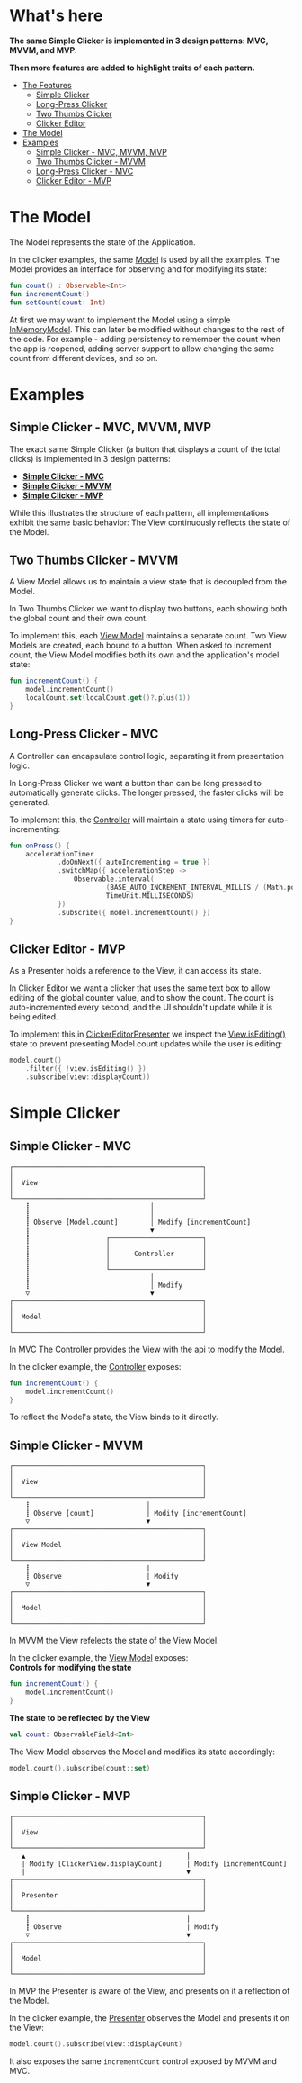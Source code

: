 # What's here

**The same Simple Clicker is implemented in 3 design patterns: MVC, MVVM, and MVP.**

**Then more features are added to highlight traits of each pattern.**

- [The Features](#the-features)
  * [Simple Clicker](#simple-clicker)
  * [Long-Press Clicker](#long-press-clicker)
  * [Two Thumbs Clicker](#two-thumbs-clicker)
  * [Clicker Editor](#clicker-editor)
- [The Model](#the-model)
- [Examples](#examples)
  * [Simple Clicker - MVC, MVVM, MVP](#simple-clicker---mvc-mvvm-mvp)
  * [Two Thumbs Clicker - MVVM](#two-thumbs-clicker---mvvm)
  * [Long-Press Clicker - MVC](#long-press-clicker---mvc)
  * [Clicker Editor - MVP](#clicker-editor---mvp)

# The Model

The Model represents the state of the Application. 

In the clicker examples, the same [Model](/app/src/main/java/com/example/mkorakin/UiDesignPatternsByExample/Model/Model.kt) is used by 
all the examples.
The Model provides an interface for observing and for modifying its state:

```kotlin
fun count() : Observable<Int>
fun incrementCount()
fun setCount(count: Int)
```

At first we may want to implement the Model using a simple [InMemoryModel](/app/src/main/java/com/example/mkorakin/UiDesignPatternsByExample/Model/InMemoryModel.kt).
This can later be modified without changes to the rest of the code.
For example - adding persistency to remember the count when the app is reopened, adding server support to allow changing the same count from different devices, and so on.

# Examples

## Simple Clicker - MVC, MVVM, MVP

The exact same Simple Clicker (a button that displays a count of the total clicks) is implemented in 3 design patterns:
 - [**Simple Clicker - MVC**](#simple-clicker---mvc)
 - [**Simple Clicker - MVVM**](#simple-clicker---mvvm)
 - [**Simple Clicker - MVP**](#simple-clicker---mvp)

While this illustrates the structure of each pattern, all implementations exhibit the same basic behavior: The View continuously reflects the state of the Model.

## Two Thumbs Clicker - MVVM
A View Model allows us to maintain a view state that is decoupled from the Model. 

In Two Thumbs Clicker we want to display two buttons, each showing both the global count and their own count.   
  
To implement this, each [View Model](/app/src/main/java/com/example/mkorakin/UiDesignPatternsByExample/clickers/TwoThumbClicker/LocalAndGlobalClickerViewModel.kt) maintains a separate count. Two View Models are created, each bound to a button. When asked to increment count, the View Model modifies both its own and the application's model state:
```kotlin
fun incrementCount() {
    model.incrementCount()
    localCount.set(localCount.get()?.plus(1))
}
```

## Long-Press Clicker - MVC
A Controller can encapsulate control logic, separating it from presentation logic.

In Long-Press Clicker we want a button than can be long pressed to automatically generate clicks. The longer pressed, the faster clicks will be generated.

To implement this, the [Controller](/app/src/main/java/com/example/mkorakin/UiDesignPatternsByExample/clickers/LongPressClicker/LongPressClickerController.kt) will maintain a state using timers for auto-incrementing:
```kotlin
fun onPress() {
    accelerationTimer
            .doOnNext({ autoIncrementing = true })
            .switchMap({ accelerationStep ->
                Observable.interval(
                        (BASE_AUTO_INCREMENT_INTERVAL_MILLIS / (Math.pow(2.0, accelerationStep.toDouble()))).toLong(),
                        TimeUnit.MILLISECONDS)
            })
            .subscribe({ model.incrementCount() })
}
```

## Clicker Editor - MVP
As a Presenter holds a reference to the View, it can access its state.

In Clicker Editor we want a clicker that uses the same text box to allow editing of the global counter value, and to show the count. The count is auto-incremented every second, and the UI shouldn't update while it is being edited.

To implement this,in [ClickerEditorPresenter](/app/src/main/java/com/example/mkorakin/UiDesignPatternsByExample/clickers/ClickerEditor/ClickerEditorPresenter.kt) we inspect the 
[View.isEditing()](/app/src/main/java/com/example/mkorakin/UiDesignPatternsByExample/clickers/ClickerEditor/ClickerEditorView.kt) state to prevent presenting Model.count updates while the user is editing:
```kotlin
model.count()
    .filter({ !view.isEditing() })
    .subscribe(view::displayCount))
```

# Simple Clicker
## Simple Clicker - MVC
```
┌───────────────────────────────────────────────┐
│                                               │
│  View                                         │
│                                               │
└───────────────────────────────────────────────┘
    ┋                              │
    ┋                              │
    ┋ Observe [Model.count]        │ Modify [incrementCount]
    ┋                              ▼
    ┋                   ┌───────────────────────┐
    ┋                   │                       │
    ┋                   │      Controller       │
    ┋                   │                       │
    ┋                   └───────────────────────┘
    ┋                              │
    ┋                              │ Modify
    ▽                              ▼
┌───────────────────────────────────────────────┐
│                                               │
│  Model                                        │
│                                               │
└───────────────────────────────────────────────┘
```
In MVC The Controller provides the View with the api to modify the Model.

In the clicker example, the [Controller]((/app/src/main/java/com/example/mkorakin/UiDesignPatternsByExample/clickers/SimpleClicker/mvc/SimpleClickerController.kt)) exposes:
```kotlin
fun incrementCount() {
    model.incrementCount()
}
```

To reflect the Model's state, the View binds to it directly.

## Simple Clicker - MVVM
```
┌───────────────────────────────────────────────┐
│                                               │
│  View                                         │
│                                               │
└───────────────────────────────────────────────┘
    ┋                             │
    ┋ Observe [count]             │ Modify [incrementCount]
    ▽                             ▼
┌───────────────────────────────────────────────┐
│                                               │
│  View Model                                   │
│                                               │
└───────────────────────────────────────────────┘
    ┋                             |
    ┋ Observe                     | Modify
    ▽                             ▼
┌───────────────────────────────────────────────┐
│                                               │
│  Model                                        │
│                                               │
└───────────────────────────────────────────────┘
```
In MVVM the View refelects the state of the View Model.

In the clicker example, the [View Model](/app/src/main/java/com/example/mkorakin/UiDesignPatternsByExample/clickers/SimpleClicker/mvvm/SimpleClickerViewModel.kt) exposes:  
**Controls for modifying the state**
```kotlin
fun incrementCount() {
    model.incrementCount()
}
```
**The state to be reflected by the View**
```kotlin
val count: ObservableField<Int>
```
The View Model observes the Model and modifies its state accordingly:
```kotlin
model.count().subscribe(count::set)
```

## Simple Clicker - MVP
```
┌───────────────────────────────────────────────┐
│                                               │
│  View                                         │
│                                               │
└───────────────────────────────────────────────┘
   ▲                                        |
   | Modify [ClickerView.displayCount]      | Modify [incrementCount]
   |                                        ▼
┌───────────────────────────────────────────────┐
│                                               │
│  Presenter                                    │
│                                               │
└───────────────────────────────────────────────┘
    ┋                                       |
    ┋ Observe                               | Modify
    ▽                                       ▼
┌───────────────────────────────────────────────┐
│                                               │
│  Model                                        │
│                                               │
└───────────────────────────────────────────────┘
```
In MVP the Presenter is aware of the View, and presents on it a reflection of the Model.

In the clicker example, the [Presenter](/app/src/main/java/com/example/mkorakin/UiDesignPatternsByExample/clickers/SimpleClicker/mvp/SimpleClickerPresenter.kt) 
observes the Model and presents it on the View:
```kotlin
model.count().subscribe(view::displayCount)
```
It also exposes the same ```incrementCount``` control exposed by MVVM and MVC.
